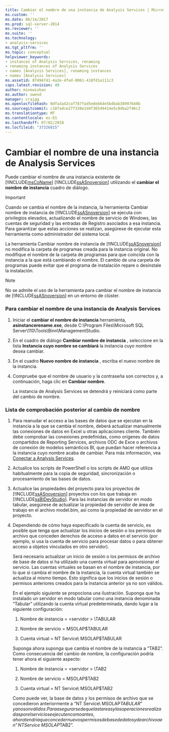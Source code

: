 ```yaml
---
title: Cambiar el nombre de una instancia de Analysis Services | Microsoft Docs
ms.custom: ''
ms.date: 06/14/2017
ms.prod: sql-server-2014
ms.reviewer: ''
ms.suite: ''
ms.technology:
- analysis-services
ms.tgt_pltfrm: ''
ms.topic: conceptual
helpviewer_keywords:
- instances of Analysis Services, renaming
- renaming instances of Analysis Services
- names [Analysis Services], renaming instances
- names [Analysis Services]
ms.assetid: 87494741-4a2e-4fed-8061-418fd1e111c3
caps.latest.revision: 49
author: minewiskan
ms.author: owend
manager: craigg
ms.openlocfilehash: 0dfa3a42caf787fad5e8eb64e5bdbab38997640b
ms.sourcegitcommit: c18fadce27f330e1d4f36549414e5c84ba2f46c2
ms.translationtype: MT
ms.contentlocale: es-ES
ms.lasthandoff: 07/02/2018
ms.locfileid: "37326815"
---
```

# <a name="rename-an-analysis-services-instance"></a>Cambiar el nombre de una instancia de Analysis Services
  Puede cambiar el nombre de una instancia existente de [!INCLUDE[msCoName](../../includes/msconame-md.md)] [!INCLUDE[ssASnoversion](../../includes/ssasnoversion-md.md)] utilizando el **cambiar el nombre de instancia** cuadro de diálogo.  
  
> [!IMPORTANT]  
>  Cuando se cambia el nombre de la instancia, la herramienta Cambiar nombre de instancia de [!INCLUDE[ssASnoversion](../../includes/ssasnoversion-md.md)] se ejecuta con privilegios elevados, actualizando el nombre de servicio de Windows, las cuentas de seguridad y las entradas de Registro asociados a esa instancia. Para garantizar que estas acciones se realizan, asegúrese de ejecutar esta herramienta como administrador del sistema local.  
  
 La herramienta Cambiar nombre de instancia de [!INCLUDE[ssASnoversion](../../includes/ssasnoversion-md.md)] no modifica la carpeta de programas creada para la instancia original. No modifique el nombre de la carpeta de programas para que coincida con la instancia a la que está cambiando el nombre. El cambio de una carpeta de programas puede evitar que el programa de instalación repare o desinstale la instalación.  
  
> [!NOTE]  
>  No se admite el uso de la herramienta para cambiar el nombre de instancia de [!INCLUDE[ssASnoversion](../../includes/ssasnoversion-md.md)] en un entorno de clúster.  
  
### <a name="to-rename-an-instance-of-analysis-services"></a>Para cambiar el nombre de una instancia de Analysis Services  
  
1.  Iniciar el **cambiar el nombre de instancia** herramienta, **asinstancerename.exe**, desde C:\Program Files\Microsoft SQL Server\110\Tools\Binn\ManagementStudio.  
  
2.  En el cuadro de diálogo **Cambiar nombre de instancia** , seleccione en la lista **Instancia cuyo nombre se cambiará** la instancia cuyo nombre desea cambiar.  
  
3.  En el cuadro **Nuevo nombre de instancia** , escriba el nuevo nombre de la instancia.  
  
4.  Compruebe que el nombre de usuario y la contraseña son correctos y, a continuación, haga clic en **Cambiar nombre**.  
  
     La instancia de Analysis Services se detendrá y reiniciará como parte del cambio de nombre.  
  
### <a name="post-rename-checklist"></a>Lista de comprobación posterior al cambio de nombre  
  
1.  Para reanudar el acceso a las bases de datos que se ejecutan en la instancia a la que se cambia el nombre, deberá actualizar manualmente las conexiones de datos en Excel u otras aplicaciones cliente. También debe comprobar las conexiones predefinidas, como orígenes de datos compartidos de Reporting Services, archivos ODC de Exce o archivos de conexión de modelos semánticos BI, que puedan hacer referencia a la instancia cuyo nombre acaba de cambiar. Para más información, vea [Conectar a Analysis Services](connect-to-analysis-services.md).  
  
2.  Actualice los scripts de PowerShell o los scripts de AMO que utiliza habitualmente para la copia de seguridad, sincronización o procesamiento de las bases de datos.  
  
3.  Actualice las propiedades del proyecto para los proyectos de [!INCLUDE[ssASnoversion](../../includes/ssasnoversion-md.md)] proyectos con los que trabaja en [!INCLUDE[ssBIDevStudio](../../includes/ssbidevstudio-md.md)]. Para las instancias de servidor en modo tabular, asegúrese de actualizar la propiedad de servidor de área de trabajo en el archivo model.bim, así como la propiedad de servidor en el proyecto.  
  
4.  Dependiendo de cómo haya especificado la cuenta de servicio, es posible que tenga que actualizar los inicios de sesión o los permisos de archivo que conceden derechos de acceso a datos en el servicio (por ejemplo, si usa la cuenta de servicio para procesar datos o para obtener acceso a objetos vinculados en otro servidor).  
  
     Será necesario actualizar un inicio de sesión o los permisos de archivo de base de datos si ha utilizado una cuenta virtual para aprovisionar el servicio. Las cuentas virtuales se basan en el nombre de instancia, por lo que si cambia el nombre de la instancia, la cuenta virtual también se actualiza al mismo tiempo. Esto significa que los inicios de sesión o permisos anteriores creados para la instancia anterior ya no son válidos.  
  
     En el ejemplo siguiente se propociona una ilustración. Suponga que ha instalado un servidor en modo tabular como una instancia denominada “Tabular” utilizando la cuenta virtual predeterminada, dando lugar a la siguiente configuración:  
  
    1.  Nombre de instancia = \<servidor > \TABULAR  
  
    2.  Nombre de servicio = MSOLAP$TABULAR  
  
    3.  Cuenta virtual = NT Service\ MSOLAP$TABULAR  
  
     Suponga ahora suponga que cambia el nombre de la instancia a “TAB2”. Como consecuencia del cambio de nombre, la configuración podría tener ahora el siguiente aspecto:  
  
    1.  Nombre de instancia = \<servidor > \TAB2  
  
    2.  Nombre de servicio = MSOLAP$TAB2  
  
    3.  Cuenta virtual = NT Service\ MSOLAP$TAB2  
  
     Como puede ver, la base de datos y los permisos de archivo que se concedieron anteriormente a “NT Service\ MSOLAP$TABULAR” ya no son válidos. Para asegurarse de que las tareas y las operaciones realizadas por el servicio se ejecuten como antes, ahora tendría que conceder nuevos permisos de base de datos y de archivo a en “NT Service\ MSOLAP$TAB2”.  
  
  
